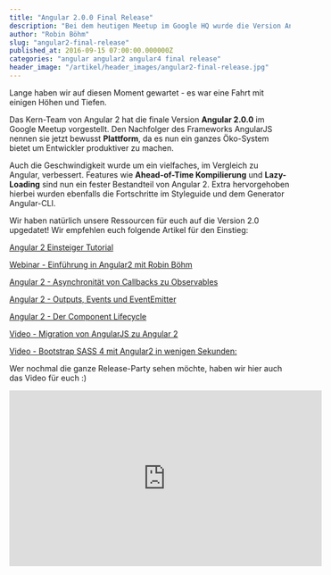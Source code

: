 ```yaml
---
title: "Angular 2.0.0 Final Release"
description: "Bei dem heutigen Meetup im Google HQ wurde die Version Angular 2.0.0 veröffentlicht. Der Nachfolger des Frameworks AngularJS nennt sich jetzt bewusst Plattform."
author: "Robin Böhm"
slug: "angular2-final-release"
published_at: 2016-09-15 07:00:00.000000Z
categories: "angular angular2 angular4 final release"
header_image: "/artikel/header_images/angular2-final-release.jpg"
---
```


Lange haben wir auf diesen Moment gewartet - es war eine Fahrt mit einigen Höhen und Tiefen.

Das Kern-Team von Angular 2 hat die finale Version **Angular 2.0.0** im Google Meetup vorgestellt. Den Nachfolger des Frameworks AngularJS nennen sie jetzt bewusst **Plattform**, da es nun ein ganzes Öko-System bietet um Entwickler produktiver zu machen.

Auch die Geschwindigkeit wurde um ein vielfaches, im Vergleich zu Angular, verbessert. Features wie **Ahead-of-Time Kompilierung** und **Lazy-Loading** sind nun ein fester Bestandteil von Angular 2. Extra hervorgehoben hierbei wurden ebenfalls die Fortschritte im Styleguide und dem Generator Angular-CLI.

Wir haben natürlich unsere Ressourcen für euch auf die Version 2.0 upgedatet!
Wir empfehlen euch folgende Artikel für den Einstieg:


[Angular 2 Einsteiger Tutorial](/artikel/angular2-tutorial-deutsch/)

[Webinar - Einführung in Angular2 mit Robin Böhm](/artikel/angular2-typescript-webinar/)

[Angular 2 - Asynchronität von Callbacks zu Observables](/artikel/angular2-observables/)

[Angular 2 - Outputs, Events und EventEmitter](/artikel/angular2-output-events/)

[Angular 2 - Der Component Lifecycle](/artikel/angular-2-component-lifecycle/)

[Video - Migration von AngularJS zu Angular 2](/artikel/migration-angularjs-angular2/)

[Video - Bootstrap SASS 4 mit Angular2 in wenigen Sekunden:](/artikel/angular-bootstrap-scss-angular-cli/)



Wer nochmal die ganze Release-Party sehen möchte, haben wir hier auch das Video für euch :)

<div class="embed-responsive embed-responsive-16by9">
  <iframe width="560" height="315" src="https://www.youtube.com/embed/xTIWBXkpvDc" frameborder="0" allowfullscreen></iframe>
</div>

